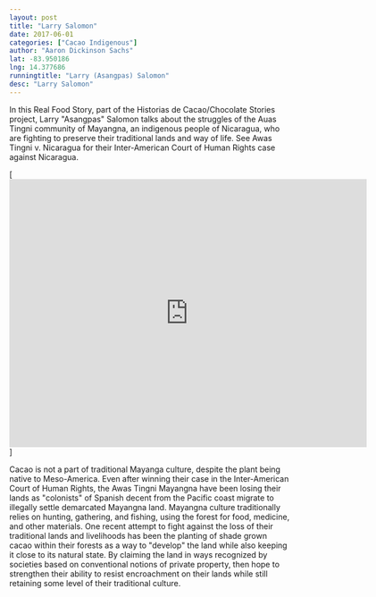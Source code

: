 ```yaml
---
layout: post
title: "Larry Salomon"
date: 2017-06-01
categories: ["Cacao Indigenous"]
author: "Aaron Dickinson Sachs"
lat: -83.950186
lng: 14.377686
runningtitle: "Larry (Asangpas) Salomon"
desc: "Larry Salomon"
---
```

In this Real Food Story, part of the Historias de Cacao/Chocolate Stories project, Larry "Asangpas" Salomon talks about the struggles of the Auas Tingni community of Mayangna, an indigenous people of Nicaragua, who are fighting to preserve their traditional lands and way of life. See Awas Tingni v. Nicaragua for their Inter-American Court of Human Rights case against Nicaragua.

[<iframe src="https://archive.org/embed/Larry_HCCS" width="640" height="480" frameborder="0" webkitallowfullscreen="true" mozallowfullscreen="true" allowfullscreen></iframe>]

Cacao is not a part of traditional Mayanga culture, despite the plant being native to Meso-America. Even after winning their case in the Inter-American Court of Human Rights, the Awas Tingni Mayangna have been losing their lands as "colonists" of Spanish decent from the Pacific coast migrate to illegally settle demarcated Mayangna land. Mayangna culture traditionally relies on hunting, gathering, and fishing, using the forest for food, medicine, and other materials. One recent attempt to fight against the loss of their traditional lands and livelihoods has been the planting of shade grown cacao within their forests as a way to "develop" the land while also keeping it close to its natural state. By claiming the land in ways recognized by societies based on conventional notions of private property, then hope to strengthen their ability to resist encroachment on their lands while still retaining some level of their traditional culture.
